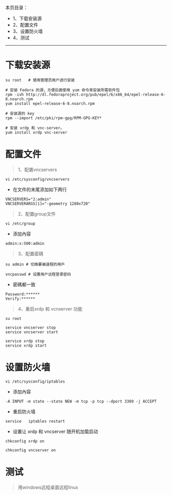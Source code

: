 本页目录：
- 1、下载安装源
- 2、配置文件
- 3、设置防火墙
- 4、测试

***

# 下载安装源
```
su root   # 使用管理员用户进行安装

# 安装 Fedora 的源，方便后面使用 yum 命令来安装所需软件包
rpm -ivh http://dl.fedoraproject.org/pub/epel/6/x86_64/epel-release-6-8.noarch.rpm
yum install epel-release-6-8.noarch.rpm

# 安装源的 key
rpm --import /etc/pki/rpm-gpg/RPM-GPG-KEY*

# 安装 xrdp 和 vnc-server。
yum install xrdp vnc-server

```

# 配置文件
>1、配置vncservers 
```
vi /etc/sysconfig/vncservers
```

- 在文件的末尾添加如下两行

```
VNCSERVERS="2:admin"
VNCSERVERARGS[1]="-geometry 1280x720"
```

>2、配置group文件
```
vi /etc/group
```

- 添加內容
```
admin:x:500:admin
```

> 3、配置密碼

```
su admin # 切換要被遠程的用戶

vncpasswd # 设置用户远程登录密码

```

- 密碼都一致

```
Password:******
Verify:******
```

> 4、重启xrdp 和 vcnserver 功能

```
su root

service vncserver stop
service vncserver start

service xrdp stop
service xrdp start
```

# 设置防火墙

```
vi /etc/sysconfig/iptables
```

- 添加內容

```
-A INPUT -m state --state NEW -m tcp -p tcp --dport 3389 -j ACCEPT
```

- 重启防火墙

```
service   iptables restart
```

- 设置让 xrdp 和 vncserver 随开机加载启动

```
chkconfig xrdp on

chkconfig vncserver on

```

# 测试

> 用windows远程桌面远程linux
